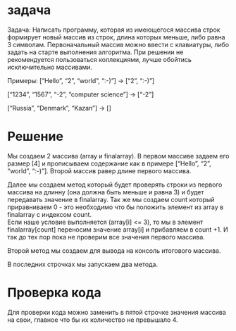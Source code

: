 # задача
Задача: Написать программу, которая из имеющегося массива строк формирует новый массив из строк, длина которых меньше, либо равна 3 символам. Первоначальный массив можно ввести с клавиатуры, либо задать на старте выполнения алгоритма. При решении не рекомендуется пользоваться коллекциями, лучше обойтись исключительно массивами.

Примеры:
[“Hello”, “2”, “world”, “:-)”] → [“2”, “:-)”]

[“1234”, “1567”, “-2”, “computer science”] → [“-2”]

[“Russia”, “Denmark”, “Kazan”] → []

# Решение 
Мы создаем 2 массива (array и finalarray). В первом массиве задаем его размер [4] и прописываем содержание как в примере [“Hello”, “2”, “world”, “:-)”]. Второй массив равер длине первого массива.

Далее мы создаем метод который будет проверять строки из первого массива на длинну (она должна быть меньше и равна 3) и будет передавать значение в finalarray.
Так же мы создаем count который приравниваем 0 - это необходимо что бы положить элемент из array в finalarray с индексом count.  
Если наше условие выполняется (array[i] <= 3), то мы в элемент finalarray[count] переносим значение array[i] и прибавляем в count +1. И так до тех пор пока не проверим все значения первого массива.   

Второй метод мы создаем для вывода на консоль итогового массива.

В последних строчках мы запускаем два метода.

# Проверка кода

Для проверки кода можно заменить в пятой строчке значения массива на свои, главное что бы их количество не превышало 4.

